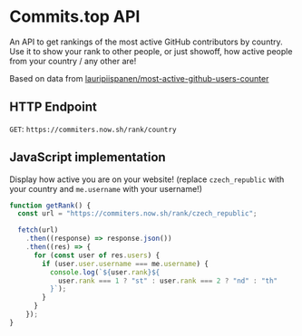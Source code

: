 # Commits.top API
An API to get rankings of the most active GitHub contributors by country. Use it to show your rank to other people, or just showoff, how active people from your country / any other are!

Based on data from [lauripiispanen/most-active-github-users-counter](https://github.com/lauripiispanen/most-active-github-users-counter)

## HTTP Endpoint
`GET`: `https://commiters.now.sh/rank/country`

## JavaScript implementation
Display how active you are on your website! (replace `czech_republic` with your country and `me.username` with your username!)
```js
function getRank() {
  const url = "https://commiters.now.sh/rank/czech_republic";

  fetch(url)
    .then((response) => response.json())
    .then((res) => {
      for (const user of res.users) {
        if (user.user.username === me.username) {
          console.log(`${user.rank}${
            user.rank === 1 ? "st" : user.rank === 2 ? "nd" : "th"
          }`);
        }
      }
    });
}
```
